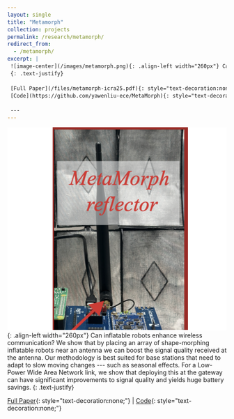 ```yaml
---
layout: single
title: "Metamorph"
collection: projects
permalink: /research/metamorph/
redirect_from: 
  - /metamorph/
excerpt: |
 ![image-center](/images/metamorph.png){: .align-left width="260px"} Can inflatable robots enhance wireless communication? We show that by placing an array of shape-morphing inflatable robots near an antenna we can boost the signal quality received at the antenna. Our methodology is best suited for base stations that need to adapt to slow moving changes --- such as seasonal effects. For a Low-Power Wide Area Network link, we show that deploying this at the gateway can have significant improvements to signal quality and yields huge battery savings.
 {: .text-justify}

 [Full Paper](/files/metamorph-icra25.pdf){: style="text-decoration:none;"} &#124;
 [Code](https://github.com/yawenliu-ece/MetaMorph){: style="text-decoration:none;"}

 ---
---
```

 ![image-center](/images/metamorph.png){: .align-left width="260px"} Can inflatable robots enhance wireless communication? We show that by placing an array of shape-morphing inflatable robots near an antenna we can boost the signal quality received at the antenna. Our methodology is best suited for base stations that need to adapt to slow moving changes --- such as seasonal effects. For a Low-Power Wide Area Network link, we show that deploying this at the gateway can have significant improvements to signal quality and yields huge battery savings.
 {: .text-justify}

 [Full Paper](/files/metamorph-icra25.pdf){: style="text-decoration:none;"} &#124;
 [Code](https://github.com/yawenliu-ece/MetaMorph){: style="text-decoration:none;"}
 
